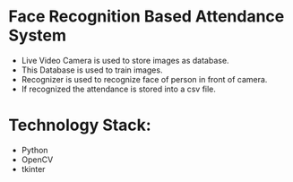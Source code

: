 # Face Recognition Based Attendance System 
* Live Video Camera is used to store images as database.
* This Database is used to train images.
* Recognizer is used to recognize face of person in front of camera.
* If recognized the attendance is stored into a csv file.

# Technology Stack:
* Python
* OpenCV
* tkinter

